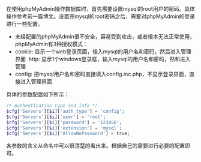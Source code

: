 在使用phpMyAdmin操作数据库时，首先需要设置mysql的root用户的密码。具体操作参考前一篇博文。设置完mysql的root密码之后，需要对phpMyAdmin的登录进行一些配置。
* 未经配置的phpMyAdmin很不安全，容易受到攻击，或者根本无法正常使用，phpMyAdmin有3种授权模式：
* cookie: 显示一个web登录页面，输入mysql的用户名和密码，然后进入管理界面 
http: 显示1个windows登录框，输入mysql的用户名和密码，然和进入管理 
* config: 把mysql用户名和密码直接填入config.inc.php，不显示登录界面，直接进入管理界面

具体的参数配置如下所示：

```php
/* Authentication type and info */
$cfg['Servers'][$i]['auth_type'] = 'config';
$cfg['Servers'][$i]['user'] = 'root';
$cfg['Servers'][$i]['password'] = '123456';
$cfg['Servers'][$i]['extension'] = 'mysql';
$cfg['Servers'][$i]['AllowNoPassword'] = true;
```

各参数的含义从命名中可以很清楚的看出来。根据自己的需要进行必要的配置即可。
